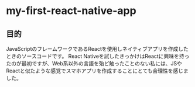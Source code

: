 # my-first-react-native-app

## 目的

JavaScriptのフレームワークであるReactを使用しネイティブアプリを作成したときのソースコードです。
React Nativeを試したきっかけはReactに興味を持ったのが最初ですが、Web系以外の言語を殆ど触ったことのない私には、JSやReactと似たような感覚でスマホアプリを作成することにとても合理性を感じました。
